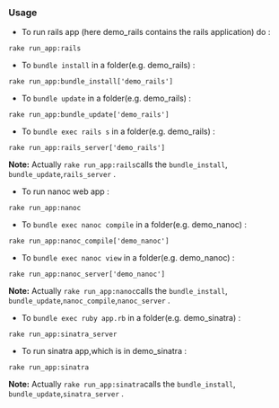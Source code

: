 ### Usage

- To run rails app (here demo_rails contains the rails application) do :

```
rake run_app:rails

```

- To `bundle install` in a folder(e.g. demo_rails) :

```
rake run_app:bundle_install['demo_rails']

```

- To `bundle update` in a folder(e.g. demo_rails) :

```
rake run_app:bundle_update['demo_rails']

```

- To `bundle exec rails s` in a folder(e.g. demo_rails) :

```
rake run_app:rails_server['demo_rails']

```

**Note:** Actually `rake run_app:rails`calls the `bundle_install`,
`bundle_update`,`rails_server` .



- To run nanoc web app :

```
rake run_app:nanoc

```

- To `bundle exec nanoc compile` in a folder(e.g. demo_nanoc) :

```
rake run_app:nanoc_compile['demo_nanoc']

```

- To `bundle exec nanoc view` in a folder(e.g. demo_nanoc) :

```
rake run_app:nanoc_server['demo_nanoc']

```

**Note:** Actually `rake run_app:nanoc`calls the `bundle_install`,
`bundle_update`,`nanoc_compile`,`nanoc_server` .


- To `bundle exec ruby app.rb` in a folder(e.g. demo_sinatra) :

```
rake run_app:sinatra_server

```

- To run sinatra app,which is in demo_sinatra :

```
rake run_app:sinatra
```

**Note:** Actually `rake run_app:sinatra`calls the `bundle_install`,
`bundle_update`,`sinatra_server` .
